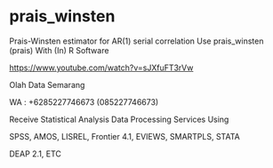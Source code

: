 # prais_winsten
Prais-Winsten estimator for AR(1) serial correlation Use prais_winsten (prais) With (In) R Software

https://www.youtube.com/watch?v=sJXfuFT3rVw

Olah Data Semarang

WA : +6285227746673 (085227746673)

Receive Statistical Analysis Data Processing Services Using

SPSS, AMOS, LISREL, Frontier 4.1, EVIEWS, SMARTPLS, STATA

DEAP 2.1, ETC
